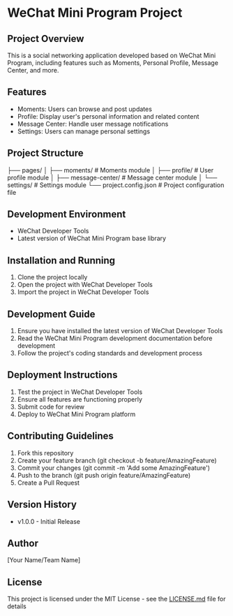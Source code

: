 # WeChat Mini Program Project

## Project Overview
This is a social networking application developed based on WeChat Mini Program, including features such as Moments, Personal Profile, Message Center, and more.

## Features
- Moments: Users can browse and post updates
- Profile: Display user's personal information and related content
- Message Center: Handle user message notifications
- Settings: Users can manage personal settings

## Project Structure 

├── pages/
│ ├── moments/ # Moments module
│ ├── profile/ # User profile module
│ ├── message-center/ # Message center module
│ └── settings/ # Settings module
└── project.config.json # Project configuration file

## Development Environment
- WeChat Developer Tools
- Latest version of WeChat Mini Program base library

## Installation and Running
1. Clone the project locally
2. Open the project with WeChat Developer Tools
3. Import the project in WeChat Developer Tools

## Development Guide
1. Ensure you have installed the latest version of WeChat Developer Tools
2. Read the WeChat Mini Program development documentation before development
3. Follow the project's coding standards and development process

## Deployment Instructions
1. Test the project in WeChat Developer Tools
2. Ensure all features are functioning properly
3. Submit code for review
4. Deploy to WeChat Mini Program platform

## Contributing Guidelines
1. Fork this repository
2. Create your feature branch (git checkout -b feature/AmazingFeature)
3. Commit your changes (git commit -m 'Add some AmazingFeature')
4. Push to the branch (git push origin feature/AmazingFeature)
5. Create a Pull Request

## Version History
- v1.0.0 - Initial Release

## Author
[Your Name/Team Name]

## License
This project is licensed under the MIT License - see the [LICENSE.md](LICENSE.md) file for details